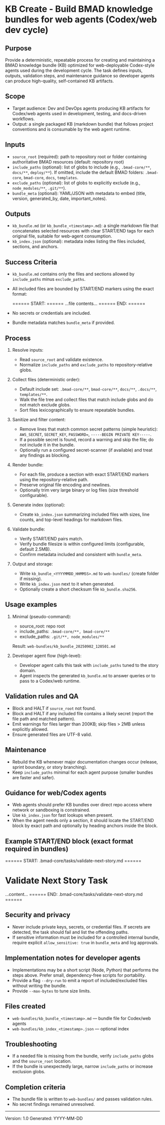 <!-- Powered by BMAD™ Core -->

# KB Create - Build BMAD knowledge bundles for web agents (Codex/web dev cycle)

## Purpose

Provide a deterministic, repeatable process for creating and maintaining a BMAD knowledge bundle (KB) optimized for web-deployable Codex-style agents used during the development cycle. The task defines inputs, outputs, validation steps, and maintenance guidance so developer agents can produce high-quality, self-contained KB artifacts.

## Scope

- Target audience: Dev and DevOps agents producing KB artifacts for Codex/web agents used in development, testing, and docs-driven workflows.
- Output: a single packaged KB (markdown bundle) that follows project conventions and is consumable by the web agent runtime.

## Inputs

- `source_root` (required): path to repository root or folder containing authoritative BMAD resources (default: repository root)
- `include_paths` (optional): list of globs to include (e.g., `.bmad-core/**`, `docs/**`, `deploy/**`). If omitted, include the default BMAD folders: `.bmad-core`, `bmad-core`, `docs`, `templates`.
- `exclude_paths` (optional): list of globs to explicitly exclude (e.g., `node_modules/**`, `.git/**`).
- `bundle_meta` (optional): YAML/JSON with metadata to embed (title, version, generated_by, date, important_notes).

## Outputs

- `kb_bundle.md` (or `kb_bundle_<timestamp>.md`): a single markdown file that concatenates selected resources with clear START/END tags for each original file, suitable for web-agent consumption.
- `kb_index.json` (optional): metadata index listing the files included, sections, and anchors.

## Success Criteria

- `kb_bundle.md` contains only the files and sections allowed by `include_paths` minus `exclude_paths`.
- All included files are bounded by START/END markers using the exact format:

  ====== START: <path> ======
  ...file contents...
  ====== END: <path> ======

- No secrets or credentials are included.
- Bundle metadata matches `bundle_meta` if provided.

## Process

1. Resolve inputs:
   - Read `source_root` and validate existence.
   - Normalize `include_paths` and `exclude_paths` to repository-relative globs.

2. Collect files (deterministic order):
   - Default include set: `.bmad-core/**`, `bmad-core/**`, `docs/**`, `.docs/**`, `templates/**`.
   - Walk the file tree and collect files that match include globs and do not match exclude globs.
   - Sort files lexicographically to ensure repeatable bundles.

3. Sanitize and filter content:
   - Remove lines that match common secret patterns (simple heuristic): `AWS_SECRET`, `SECRET_KEY`, `PASSWORD=`, `-----BEGIN PRIVATE KEY-----`.
   - If a possible secret is found, record a warning and skip the file; do not include it in the bundle.
   - Optionally run a configured secret-scanner (if available) and treat any findings as blocking.

4. Render bundle:
   - For each file, produce a section with exact START/END markers using the repository-relative path.
   - Preserve original file encoding and newlines.
   - Optionally trim very large binary or log files (size threshold configurable).

5. Generate index (optional):
   - Create `kb_index.json` summarizing included files with sizes, line counts, and top-level headings for markdown files.

6. Validate bundle:
   - Verify START/END pairs match.
   - Verify bundle filesize is within configured limits (configurable, default 2.5MB).
   - Confirm metadata included and consistent with `bundle_meta`.

7. Output and storage:
   - Write `kb_bundle_<YYYYMMDD_HHMMSS>.md` to `web-bundles/` (create folder if missing).
   - Write `kb_index.json` next to it when generated.
   - Optionally create a short checksum file `kb_bundle.sha256`.

## Usage examples

1. Minimal (pseudo-command):

   - source_root: repo root
   - include_paths: `.bmad-core/**, bmad-core/**`
   - exclude_paths: `.git/**, node_modules/**`

   Result: `web-bundles/kb_bundle_20250902_120501.md`

2. Developer agent flow (high-level):
   - Developer agent calls this task with `include_paths` tuned to the story domain.
   - Agent inspects the generated `kb_bundle.md` to answer queries or to pass to a Codex/web runtime.

## Validation rules and QA

- Block and HALT if `source_root` not found.
- Block and HALT if any included file contains a likely secret (report the file path and matched pattern).
- Emit warnings for files larger than 200KB; skip files > 2MB unless explicitly allowed.
- Ensure generated files are UTF-8 valid.

## Maintenance

- Rebuild the KB whenever major documentation changes occur (release, sprint boundary, or story branching).
- Keep `include_paths` minimal for each agent purpose (smaller bundles are faster and safer).

## Guidance for web/Codex agents

- Web agents should prefer KB bundles over direct repo access where network or sandboxing is constrained.
- Use `kb_index.json` for fast lookups when present.
- When the agent needs only a section, it should locate the START/END block by exact path and optionally by heading anchors inside the block.

## Example START/END block (exact format required in bundles)

====== START: .bmad-core/tasks/validate-next-story.md ======
# Validate Next Story Task
...content...
====== END: .bmad-core/tasks/validate-next-story.md ======

## Security and privacy

- Never include private keys, secrets, or credential files. If secrets are detected, the task should fail and list the offending paths.
- If sensitive information must be included for a controlled internal bundle, require explicit `allow_sensitive: true` in `bundle_meta` and log approvals.

## Implementation notes for developer agents

- Implementations may be a short script (Node, Python) that performs the steps above. Prefer small, dependency-free scripts for portability.
- Provide a flag `--dry-run` to emit a report of included/excluded files without writing the bundle.
- Provide `--max-bytes` to tune size limits.

## Files created

- `web-bundles/kb_bundle_<timestamp>.md` — bundle file for Codex/web agents
- `web-bundles/kb_index_<timestamp>.json` — optional index

## Troubleshooting

- If a needed file is missing from the bundle, verify `include_paths` globs and the `source_root` location.
- If the bundle is unexpectedly large, narrow `include_paths` or increase exclusion globs.

## Completion criteria

- The bundle file is written to `web-bundles/` and passes validation rules.
- No secret findings remained unresolved.

---

Version: 1.0
Generated: YYYY-MM-DD
